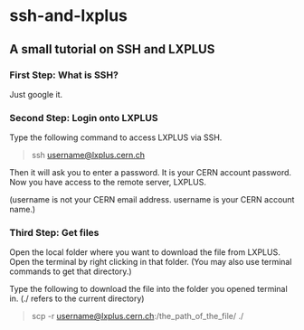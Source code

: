# ssh-and-lxplus
## A small tutorial on SSH and LXPLUS

### First Step: What is SSH? 

Just google it. 

### Second Step: Login onto LXPLUS

Type the following command to access LXPLUS via SSH.

> ssh username@lxplus.cern.ch

Then it will ask you to enter a password. It is your CERN account password.  
Now you have access to the remote server, LXPLUS.

(username is not your CERN email address. username is your CERN account name.)  

### Third Step: Get files  

Open the local folder where you want to download the file from LXPLUS. Open the terminal by right clicking in that folder. (You may also use terminal commands to get that directory.)

Type the following to download the file into the folder you opened terminal in. (./ refers to the current directory) 

> scp -r username@lxplus.cern.ch:/the_path_of_the_file/ ./

